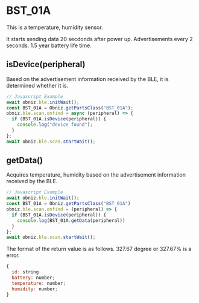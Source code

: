 # BST_01A
This is a temperature, humidity sensor.

It starts sending data 20 secdonds after power up.
Advertisements every 2 seconds.
1.5 year battery life time.


## isDevice(peripheral)

Based on the advertisement information received by the BLE, it is determined whether it is.

```javascript
// Javascript Example
await obniz.ble.initWait();
const BST_01A = Obniz.getPartsClass("BST_01A");
obniz.ble.scan.onfind = async (peripheral) => {
  if (BST_01A.isDevice(peripheral)) {
    console.log("device found");
  }
};
await obniz.ble.scan.startWait();

```


## getData()

Acquires temperature, humidity based on the advertisement information received by the BLE.

```javascript
// Javascript Example
await obniz.ble.initWait();
const BST_01A = Obniz.getPartsClass("BST_01A")
obniz.ble.scan.onfind = (peripheral) => {
  if (BST_01A.isDevice(peripheral)) {
    console.log(BST_01A.getData(peripheral)) 
  }
};
await obniz.ble.scan.startWait();
```

The format of the return value is as follows.
327.67 degree or 327.67% is a error.

```javascript
{
  id: string
  battery: number;
  temperature: number;
  humidity: number;
}
```

